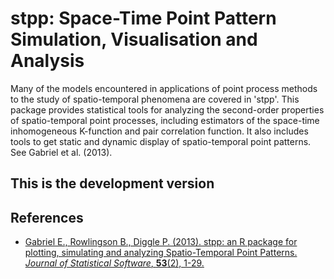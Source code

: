 # stpp: Space-Time Point Pattern Simulation, Visualisation and Analysis

Many of the models encountered in applications of point process methods to the study of spatio-temporal phenomena are covered in 'stpp'. This package provides statistical tools for analyzing the second-order properties of spatio-temporal point processes, including estimators of the space-time inhomogeneous K-function and pair correlation function. It also includes tools to get static and dynamic display of spatio-temporal point patterns. See Gabriel et al. (2013).

## This is the development version

## References

- [Gabriel E., Rowlingson B., Diggle P. (2013). stpp: an R package for plotting, simulating and analyzing Spatio-Temporal Point Patterns. *Journal of Statistical Software*, **53**(2), 1-29.](https://www.jstatsoft.org/article/view/v053i02/v53i02.pdf)
